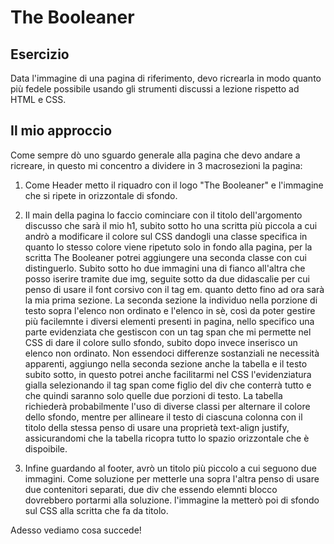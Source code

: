 The Booleaner
===
## Esercizio
Data l'immagine di una pagina di riferimento, devo ricrearla in modo quanto più fedele possibile usando gli strumenti discussi a lezione rispetto ad HTML e CSS.

## Il mio approccio
Come sempre dò uno sguardo generale alla pagina che devo andare a ricreare, in questo mi concentro a dividere in 3 macrosezioni la pagina:

1. Come Header metto il riquadro con il logo "The Booleaner" e l'immagine che si ripete in orizzontale di sfondo.

1. Il main della pagina lo faccio cominciare con il titolo dell'argomento discusso che sarà il mio h1, subito sotto ho una scritta più piccola a cui andrò a modificare il colore sul CSS dandogli una classe specifica in quanto lo stesso colore viene ripetuto solo in fondo alla pagina, per la scritta The Booleaner potrei aggiungere una seconda classe con cui distinguerlo. 
Subito sotto ho due immagini una di fianco all'altra che posso iserire tramite due img, seguite sotto da due didascalie per cui penso di usare il font corsivo con il tag em. quanto detto fino ad ora sarà la mia prima sezione. La seconda sezione la individuo nella porzione di testo sopra l'elenco non ordinato e l'elenco in sè, così da poter gestire più facilemnte i diversi elementi presenti in pagina, nello specifico una parte evidenziata che gestiscon con un tag span che mi permette nel CSS di dare il colore sullo sfondo, subito dopo invece inserisco un elenco non ordinato. Non essendoci differenze sostanziali ne necessità apparenti, aggiungo nella seconda sezione anche la tabella e il testo subito sotto, in questo potrei anche facilitarmi nel CSS l'evidenziatura gialla selezionando il tag span come figlio del div che conterrà tutto e che quindi saranno solo quelle due porzioni di testo. La tabella richiederà probabilmente l'uso di diverse classi per alternare il colore dello sfondo, mentre per allineare il testo di ciascuna colonna con il titolo della stessa penso di usare una proprietà text-align justify, assicurandomi che la tabella ricopra tutto lo spazio orizzontale che è dispoibile.

1. Infine guardando al footer, avrò un titolo più piccolo a cui seguono due immagini. Come soluzione per metterle una sopra l'altra penso di usare due contenitori separati, due div che essendo elemnti blocco dovrebbero portarmi alla soluzione. l'immagine la metterò poi di sfondo sul CSS alla scritta che fa da titolo.

Adesso vediamo cosa succede!